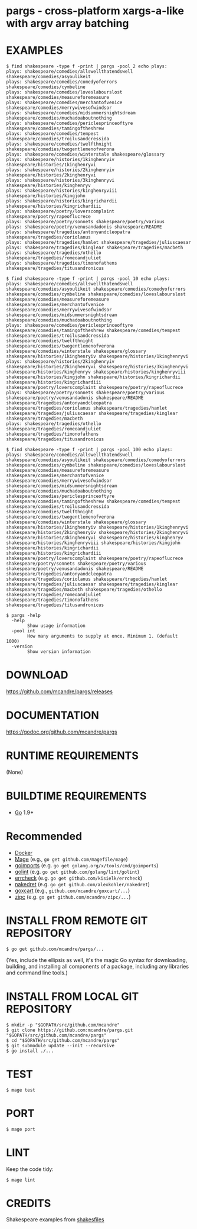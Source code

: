 # pargs - cross-platform xargs-a-like with argv array batching

# EXAMPLES

```console
$ find shakespeare -type f -print | pargs -pool 2 echo plays:
plays: shakespeare/comedies/allswellthatendswell shakespeare/comedies/asyoulikeit
plays: shakespeare/comedies/comedyoferrors shakespeare/comedies/cymbeline
plays: shakespeare/comedies/loveslabourslost shakespeare/comedies/measureforemeasure
plays: shakespeare/comedies/merchantofvenice shakespeare/comedies/merrywivesofwindsor
plays: shakespeare/comedies/midsummersnightsdream shakespeare/comedies/muchadoaboutnothing
plays: shakespeare/comedies/periclesprinceoftyre shakespeare/comedies/tamingoftheshrew
plays: shakespeare/comedies/tempest shakespeare/comedies/troilusandcressida
plays: shakespeare/comedies/twelfthnight shakespeare/comedies/twogentlemenofverona
plays: shakespeare/comedies/winterstale shakespeare/glossary
plays: shakespeare/histories/1kinghenryiv shakespeare/histories/1kinghenryvi
plays: shakespeare/histories/2kinghenryiv shakespeare/histories/2kinghenryvi
plays: shakespeare/histories/3kinghenryvi shakespeare/histories/kinghenryv
plays: shakespeare/histories/kinghenryviii shakespeare/histories/kingjohn
plays: shakespeare/histories/kingrichardii shakespeare/histories/kingrichardiii
plays: shakespeare/poetry/loverscomplaint shakespeare/poetry/rapeoflucrece
plays: shakespeare/poetry/sonnets shakespeare/poetry/various
plays: shakespeare/poetry/venusandadonis shakespeare/README
plays: shakespeare/tragedies/antonyandcleopatra shakespeare/tragedies/coriolanus
plays: shakespeare/tragedies/hamlet shakespeare/tragedies/juliuscaesar
plays: shakespeare/tragedies/kinglear shakespeare/tragedies/macbeth
plays: shakespeare/tragedies/othello shakespeare/tragedies/romeoandjuliet
plays: shakespeare/tragedies/timonofathens shakespeare/tragedies/titusandronicus

$ find shakespeare -type f -print | pargs -pool 10 echo plays:
plays: shakespeare/comedies/allswellthatendswell shakespeare/comedies/asyoulikeit shakespeare/comedies/comedyoferrors shakespeare/comedies/cymbeline shakespeare/comedies/loveslabourslost shakespeare/comedies/measureforemeasure shakespeare/comedies/merchantofvenice shakespeare/comedies/merrywivesofwindsor shakespeare/comedies/midsummersnightsdream shakespeare/comedies/muchadoaboutnothing
plays: shakespeare/comedies/periclesprinceoftyre shakespeare/comedies/tamingoftheshrew shakespeare/comedies/tempest shakespeare/comedies/troilusandcressida shakespeare/comedies/twelfthnight shakespeare/comedies/twogentlemenofverona shakespeare/comedies/winterstale shakespeare/glossary shakespeare/histories/1kinghenryiv shakespeare/histories/1kinghenryvi
plays: shakespeare/histories/2kinghenryiv shakespeare/histories/2kinghenryvi shakespeare/histories/3kinghenryvi shakespeare/histories/kinghenryv shakespeare/histories/kinghenryviii shakespeare/histories/kingjohn shakespeare/histories/kingrichardii shakespeare/histories/kingrichardiii shakespeare/poetry/loverscomplaint shakespeare/poetry/rapeoflucrece
plays: shakespeare/poetry/sonnets shakespeare/poetry/various shakespeare/poetry/venusandadonis shakespeare/README shakespeare/tragedies/antonyandcleopatra shakespeare/tragedies/coriolanus shakespeare/tragedies/hamlet shakespeare/tragedies/juliuscaesar shakespeare/tragedies/kinglear shakespeare/tragedies/macbeth
plays: shakespeare/tragedies/othello shakespeare/tragedies/romeoandjuliet shakespeare/tragedies/timonofathens shakespeare/tragedies/titusandronicus

$ find shakespeare -type f -print | pargs -pool 100 echo plays:
plays: shakespeare/comedies/allswellthatendswell shakespeare/comedies/asyoulikeit shakespeare/comedies/comedyoferrors shakespeare/comedies/cymbeline shakespeare/comedies/loveslabourslost shakespeare/comedies/measureforemeasure shakespeare/comedies/merchantofvenice shakespeare/comedies/merrywivesofwindsor shakespeare/comedies/midsummersnightsdream shakespeare/comedies/muchadoaboutnothing shakespeare/comedies/periclesprinceoftyre shakespeare/comedies/tamingoftheshrew shakespeare/comedies/tempest shakespeare/comedies/troilusandcressida shakespeare/comedies/twelfthnight shakespeare/comedies/twogentlemenofverona shakespeare/comedies/winterstale shakespeare/glossary shakespeare/histories/1kinghenryiv shakespeare/histories/1kinghenryvi shakespeare/histories/2kinghenryiv shakespeare/histories/2kinghenryvi shakespeare/histories/3kinghenryvi shakespeare/histories/kinghenryv shakespeare/histories/kinghenryviii shakespeare/histories/kingjohn shakespeare/histories/kingrichardii shakespeare/histories/kingrichardiii shakespeare/poetry/loverscomplaint shakespeare/poetry/rapeoflucrece shakespeare/poetry/sonnets shakespeare/poetry/various shakespeare/poetry/venusandadonis shakespeare/README shakespeare/tragedies/antonyandcleopatra shakespeare/tragedies/coriolanus shakespeare/tragedies/hamlet shakespeare/tragedies/juliuscaesar shakespeare/tragedies/kinglear shakespeare/tragedies/macbeth shakespeare/tragedies/othello shakespeare/tragedies/romeoandjuliet shakespeare/tragedies/timonofathens shakespeare/tragedies/titusandronicus

$ pargs -help
  -help
        Show usage information
  -pool int
        How many arguments to supply at once. Minimum 1. (default 1000)
  -version
        Show version information
```

# DOWNLOAD

https://github.com/mcandre/pargs/releases

# DOCUMENTATION

https://godoc.org/github.com/mcandre/pargs

# RUNTIME REQUIREMENTS

(None)

# BUILDTIME REQUIREMENTS

* [Go](https://golang.org/) 1.9+

# Recommended

* [Docker](https://www.docker.com/)
* [Mage](https://magefile.org/) (e.g., `go get github.com/magefile/mage`)
* [goimports](https://godoc.org/golang.org/x/tools/cmd/goimports) (e.g. `go get golang.org/x/tools/cmd/goimports`)
* [golint](https://github.com/golang/lint) (e.g. `go get github.com/golang/lint/golint`)
* [errcheck](https://github.com/kisielk/errcheck) (e.g. `go get github.com/kisielk/errcheck`)
* [nakedret](https://github.com/alexkohler/nakedret) (e.g. `go get github.com/alexkohler/nakedret`)
* [goxcart](https://github.com/mcandre/goxcart) (e.g., `github.com/mcandre/goxcart/...`)
* [zipc](https://github.com/mcandre/zipc) (e.g. `go get github.com/mcandre/zipc/...`)

# INSTALL FROM REMOTE GIT REPOSITORY

```console
$ go get github.com/mcandre/pargs/...
```

(Yes, include the ellipsis as well, it's the magic Go syntax for downloading, building, and installing all components of a package, including any libraries and command line tools.)

# INSTALL FROM LOCAL GIT REPOSITORY

```console
$ mkdir -p "$GOPATH/src/github.com/mcandre"
$ git clone https://github.com:mcandre/pargs.git "$GOPATH/src/github.com/mcandre/pargs"
$ cd "$GOPATH/src/github.com/mcandre/pargs"
$ git submodule update --init --recursive
$ go install ./...
```

# TEST

```
$ mage test
```

# PORT

```console
$ mage port
```

# LINT

Keep the code tidy:

```console
$ mage lint
```

# CREDITS

Shakespeare examples from [shakesfiles](http://www.compciv.org/practicum/shakefiles/b-downloading-the-shakespeare-zip/)
